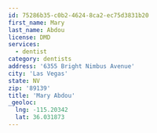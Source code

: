 ```yaml
---
id: 75286b35-c0b2-4624-8ca2-ec75d3831b20
first_name: Mary
last_name: Abdou
license: DMD
services:
  - dentist
category: dentists
address: '6355 Bright Nimbus Avenue'
city: 'Las Vegas'
state: NV
zip: '89139'
title: 'Mary Abdou'
_geoloc:
  lng: -115.20342
  lat: 36.031873
---
```


